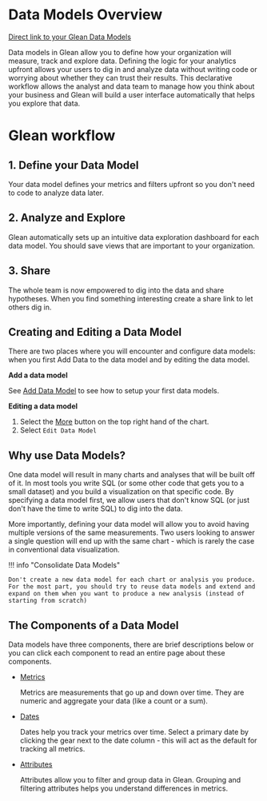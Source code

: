 # Data Models Overview

[Direct link to your Glean Data Models](http://glean.io/app/p/data-models)

Data models in Glean allow you to define how your organization will measure, track and explore data.  Defining the logic for your analytics upfront allows your users to dig in and analyze data without writing code or worrying about whether they can trust their results.  This declarative workflow allows the analyst and data team to manage how you think about your business and Glean will build a user interface automatically that helps you explore that data.

# Glean workflow

## 1.  Define your Data Model
Your data model defines your metrics and filters upfront so you don't need to code to analyze data later.

## 2.  Analyze and Explore
Glean automatically sets up an intuitive data exploration dashboard for each data model.
You should save views that are important to your organization.

## 3.  Share

The whole team is now empowered to dig into the data and share hypotheses.
When you find something interesting create a share link to let others dig in.

## Creating and Editing a Data Model

There are two places where you will encounter and configure data models: when you first Add Data to the data model and by editing the data model.

**Add a data model**

See [Add Data Model](/Docs/getting-started/Add-Data-Model) to see how to setup your first data models.

**Editing a data model**

1. Select the [More](Glossary-11bd88f53c554f1aac6f05446f5d04ad/More) button on the top right hand of the chart.
2. Select `Edit Data Model`

## Why use Data Models?

One data model will result in many charts and analyses that will be built off of it.  In most tools you write SQL (or some other code that gets you to a small dataset) and you build a visualization on that specific code.  By specifying a data model first, we allow users that don't know SQL (or just don't have the time to write SQL) to dig into the data.

More importantly, defining your data model will allow you to avoid having multiple versions of the same measurements.  Two users looking to answer a single question will end up with the same chart - which is rarely the case in conventional data visualization.

!!! info "Consolidate Data Models"

    Don't create a new data model for each chart or analysis you produce.  For the most part, you should try to reuse data models and extend and expand on them when you want to produce a new analysis (instead of starting from scratch)

## The Components of a Data Model

Data models have three components, there are brief descriptions below or you can click each component to read an entire page about these components.

- [Metrics](/Docs/data-modeling/Metrics)
    
    Metrics are measurements that go up and down over time. They are numeric and aggregate your data (like a count or a sum).
    
- [Dates](/Docs/data-modeling/Dates-9299ed61c0a54f338965eec6b56a9117)
    
    Dates help you track your metrics over time. Select a primary date by clicking the gear next to the date column - this will act as the default for tracking all metrics.
    
- [Attributes](/Docs/data-modeling/Attributes)
    
    Attributes allow you to filter and group data in Glean. Grouping and filtering attributes helps you understand differences in metrics.
